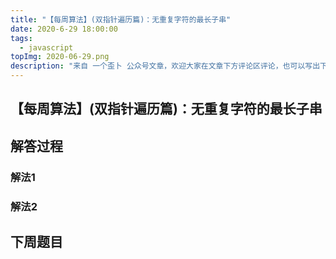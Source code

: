 ```yaml
---
title: "【每周算法】(双指针遍历篇)：无重复字符的最长子串"
date: 2020-6-29 18:00:00
tags:
  - javascript
topImg: 2020-06-29.png
description: "来自 一个歪卜 公众号文章，欢迎大家在文章下方评论区评论，也可以写出下周题目的解题思路哦～"
---
```


## 【每周算法】(双指针遍历篇)：无重复字符的最长子串

## 解答过程

### 解法1

### 解法2

## 下周题目

